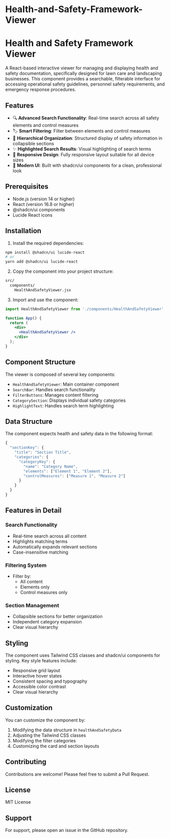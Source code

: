 # Health-and-Safety-Framework-Viewer
# Health and Safety Framework Viewer

A React-based interactive viewer for managing and displaying health and safety documentation, specifically designed for lawn care and landscaping businesses. This component provides a searchable, filterable interface for accessing operational safety guidelines, personnel safety requirements, and emergency response procedures.

## Features

- 🔍 **Advanced Search Functionality**: Real-time search across all safety elements and control measures
- 🏷️ **Smart Filtering**: Filter between elements and control measures
- 📑 **Hierarchical Organization**: Structured display of safety information in collapsible sections
- ✨ **Highlighted Search Results**: Visual highlighting of search terms
- 📱 **Responsive Design**: Fully responsive layout suitable for all device sizes
- 🎨 **Modern UI**: Built with shadcn/ui components for a clean, professional look

## Prerequisites

- Node.js (version 14 or higher)
- React (version 16.8 or higher)
- @shadcn/ui components
- Lucide React icons

## Installation

1. Install the required dependencies:

```bash
npm install @shadcn/ui lucide-react
# or
yarn add @shadcn/ui lucide-react
```

2. Copy the component into your project structure:

```bash
src/
  components/
    HealthAndSafetyViewer.jsx
```

3. Import and use the component:

```jsx
import HealthAndSafetyViewer from './components/HealthAndSafetyViewer';

function App() {
  return (
    <div>
      <HealthAndSafetyViewer />
    </div>
  );
}
```

## Component Structure

The viewer is composed of several key components:

- `HealthAndSafetyViewer`: Main container component
- `SearchBar`: Handles search functionality
- `FilterButtons`: Manages content filtering
- `CategorySection`: Displays individual safety categories
- `HighlightText`: Handles search term highlighting

## Data Structure

The component expects health and safety data in the following format:

```javascript
{
  "sectionKey": {
    "title": "Section Title",
    "categories": {
      "categoryKey": {
        "name": "Category Name",
        "elements": ["Element 1", "Element 2"],
        "controlMeasures": ["Measure 1", "Measure 2"]
      }
    }
  }
}
```

## Features in Detail

### Search Functionality
- Real-time search across all content
- Highlights matching terms
- Automatically expands relevant sections
- Case-insensitive matching

### Filtering System
- Filter by:
  - All content
  - Elements only
  - Control measures only

### Section Management
- Collapsible sections for better organization
- Independent category expansion
- Clear visual hierarchy

## Styling

The component uses Tailwind CSS classes and shadcn/ui components for styling. Key style features include:

- Responsive grid layout
- Interactive hover states
- Consistent spacing and typography
- Accessible color contrast
- Clear visual hierarchy

## Customization

You can customize the component by:

1. Modifying the data structure in `healthAndSafetyData`
2. Adjusting the Tailwind CSS classes
3. Modifying the filter categories
4. Customizing the card and section layouts

## Contributing

Contributions are welcome! Please feel free to submit a Pull Request.

## License

MIT License

## Support

For support, please open an issue in the GitHub repository.
